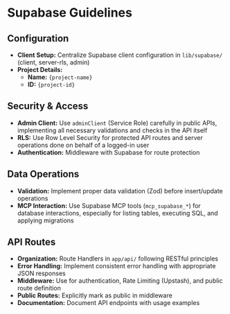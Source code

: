 # Supabase Guidelines

## Configuration

- **Client Setup:** Centralize Supabase client configuration in `lib/supabase/` (client, server-rls, admin)
- **Project Details:**
  - **Name:** `{project-name}`
  - **ID:** `{project-id}`

## Security & Access

- **Admin Client:** Use `adminClient` (Service Role) carefully in public APIs, implementing all necessary validations and checks in the API itself
- **RLS:** Use Row Level Security for protected API routes and server operations done on behalf of a logged-in user
- **Authentication:** Middleware with Supabase for route protection

## Data Operations

- **Validation:** Implement proper data validation (Zod) before insert/update operations
- **MCP Interaction:** Use Supabase MCP tools (`mcp_supabase_*`) for database interactions, especially for listing tables, executing SQL, and applying migrations

## API Routes

- **Organization:** Route Handlers in `app/api/` following RESTful principles
- **Error Handling:** Implement consistent error handling with appropriate JSON responses
- **Middleware:** Use for authentication, Rate Limiting (Upstash), and public route definition
- **Public Routes:** Explicitly mark as public in middleware
- **Documentation:** Document API endpoints with usage examples
